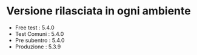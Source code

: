 # Versione rilasciata in ogni ambiente

- Free test : 5.4.0
- Test Comuni : 5.4.0
- Pre subentro : 5.4.0
- Produzione : 5.3.9
